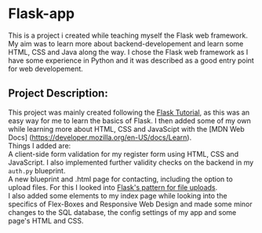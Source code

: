 # Flask-app

This is a project i created while teaching myself the Flask web framework. My aim was to learn more about backend-developement and learn some HTML, 
CSS and Java along the way. I chose the Flask web framework as I have some experience in Python and it was described as a good entry point for web developement. 


## Project Description:

This project was mainly created following the [Flask Tutorial](https://flask.palletsprojects.com/en/2.2.x/tutorial/), as this was an easy way for me to learn
the basics of Flask. I then added some of my own while learning more about HTML, CSS and JavaScipt with the 
[MDN Web Docs] (https://developer.mozilla.org/en-US/docs/Learn).  
Things I added are:  
A client-side form validation for my register form using HTML, CSS and JavaScript. I also implemented further validity checks on the backend in my `auth.py` blueprint.  
A new blueprint and .html page for contacting, including the option to upload files. 
For this I looked into [Flask's pattern for file uploads](https://flask.palletsprojects.com/en/2.2.x/patterns/fileuploads/).  
I also added some elements to my index page while looking into the specifics of Flex-Boxes and Responsive Web Design and made some minor changes to the SQL database,
the config settings of my app and some page's HTML and CSS.

